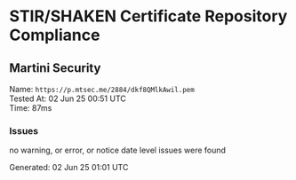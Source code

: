 # STIR/SHAKEN Certificate Repository Compliance

## Martini Security

Name: `https://p.mtsec.me/2884/dkf8QMlkAwil.pem`\
Tested At: 02 Jun 25 00:51 UTC\
Time: 87ms

### Issues

no warning, or error, or notice date level issues were found

Generated: 02 Jun 25 01:01 UTC